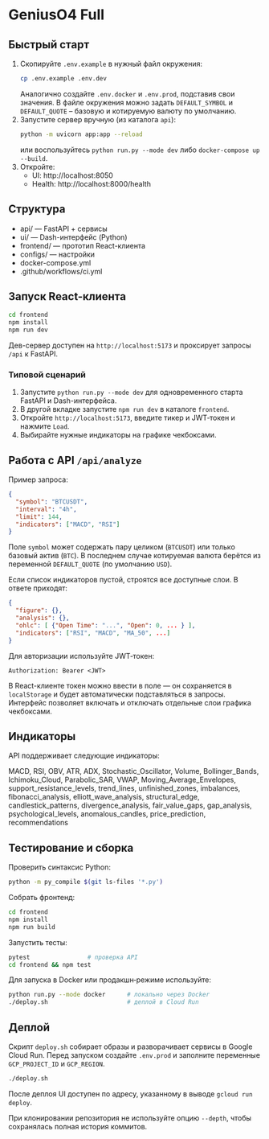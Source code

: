 # GeniusO4 Full

## Быстрый старт

1. Скопируйте `.env.example` в нужный файл окружения:
   ```bash
   cp .env.example .env.dev
   ```
   Аналогично создайте `.env.docker` и `.env.prod`, подставив свои значения.
   В файле окружения можно задать `DEFAULT_SYMBOL` и `DEFAULT_QUOTE` – базовую
   и котируемую валюту по умолчанию.
2. Запустите сервер вручную (из каталога `api`):
   ```bash
   python -m uvicorn app:app --reload
   ```
   или воспользуйтесь `python run.py --mode dev` либо `docker-compose up --build`.
3. Откройте:
   - UI: http://localhost:8050
   - Health: http://localhost:8000/health

## Структура

- api/       — FastAPI + сервисы
- ui/        — Dash-интерфейс (Python)
- frontend/  — прототип React-клиента
- configs/   — настройки
- docker-compose.yml
- .github/workflows/ci.yml

## Запуск React-клиента

```bash
cd frontend
npm install
npm run dev
```

Дев-сервер доступен на `http://localhost:5173` и проксирует запросы `/api` к FastAPI.

### Типовой сценарий

1. Запустите `python run.py --mode dev` для одновременного старта FastAPI и Dash-интерфейса.
2. В другой вкладке запустите `npm run dev` в каталоге `frontend`.
3. Откройте `http://localhost:5173`, введите тикер и JWT‑токен и нажмите `Load`.
4. Выбирайте нужные индикаторы на графике чекбоксами.

## Работа с API `/api/analyze`

Пример запроса:

```json
{
  "symbol": "BTCUSDT",
  "interval": "4h",
  "limit": 144,
  "indicators": ["MACD", "RSI"]
}
```

Поле `symbol` может содержать пару целиком (`BTCUSDT`) или только базовый
актив (`BTC`). В последнем случае котируемая валюта берётся из переменной
`DEFAULT_QUOTE` (по умолчанию `USD`).

Если список индикаторов пустой, строятся все доступные слои. В ответе приходят:

```json
{
  "figure": {},
  "analysis": {},
  "ohlc": [ {"Open Time": "...", "Open": 0, ... } ],
  "indicators": ["RSI", "MACD", "MA_50", ...]
}
```

Для авторизации используйте JWT‑токен:

```
Authorization: Bearer <JWT>
```

В React-клиенте токен можно ввести в поле — он сохраняется в `localStorage` и будет автоматически подставляться в запросы. Интерфейс позволяет включать и отключать отдельные слои графика чекбоксами.

## Индикаторы

API поддерживает следующие индикаторы:

MACD, RSI, OBV, ATR, ADX, Stochastic_Oscillator, Volume,
Bollinger_Bands, Ichimoku_Cloud, Parabolic_SAR, VWAP,
Moving_Average_Envelopes, support_resistance_levels, trend_lines,
unfinished_zones, imbalances, fibonacci_analysis,
elliott_wave_analysis, structural_edge, candlestick_patterns,
divergence_analysis, fair_value_gaps, gap_analysis,
psychological_levels, anomalous_candles, price_prediction,
recommendations

## Тестирование и сборка

Проверить синтаксис Python:

```bash
python -m py_compile $(git ls-files '*.py')
```

Собрать фронтенд:

```bash
cd frontend
npm install
npm run build
```

Запустить тесты:

```bash
pytest                # проверка API
cd frontend && npm test
```

Для запуска в Docker или продакшн‑режиме используйте:

```bash
python run.py --mode docker      # локально через Docker
./deploy.sh                      # деплой в Cloud Run
```

## Деплой

Скрипт `deploy.sh` собирает образы и разворачивает сервисы в Google Cloud Run. Перед запуском создайте `.env.prod` и заполните переменные `GCP_PROJECT_ID` и `GCP_REGION`.

```bash
./deploy.sh
```

После деплоя UI доступен по адресу, указанному в выводе `gcloud run deploy`.

При клонировании репозитория не используйте опцию `--depth`, чтобы сохранялась полная история коммитов.

